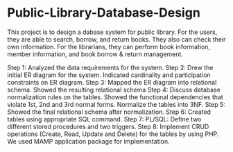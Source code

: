 # Public-Library-Database-Design
This project is to design a dabase system for public library. 
For the users, they are able to search, borrow, and return books. They also can check their own information.
For the librarians, they can perform book information, member information, and book borrow & return management.

Step 1: Analyzed the data requirements for the system.
Step 2: Drew the initial ER diagram for the system. Indicated cardinality and participation constraints on ER diagram. 
Step 3: Mapped the ER diagram into relational schema. Showed the resulting relational schema
Step 4: Discuss database normalization rules on the tables. Showed the functional dependencies that violate 1st, 2nd and 3rd normal forms. Normalize the tables into 3NF.
Step 5: Showed the final relational schema after normalization.
Step 6: Created tables using appropriate SQL command. 
Step 7: PL/SQL: Define two different stored procedures and two triggers.
Step 8: Implement CRUD operations (Create, Read, Update and Delete) for the tables by using PHP. We used MAMP application package for implementation.
 
